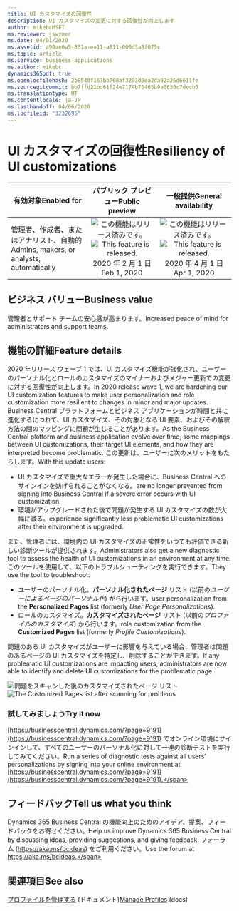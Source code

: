 ```yaml
---
title: UI カスタマイズの回復性
description: UI カスタマイズの変更に対する回復性が向上します
author: mikebcMSFT
ms.reviewer: jswymer
ms.date: 04/01/2020
ms.assetid: a90ae6a5-851a-ea11-a811-000d3a8f075c
ms.topic: article
ms.service: business-applications
ms.author: mikebc
dynamics365pdf: true
ms.openlocfilehash: 2b8540f167bb760af3293d0ea2da92a25d6611fe
ms.sourcegitcommit: bb7ffd21bd61f24e7174b76465b9a6630c7decb5
ms.translationtype: HT
ms.contentlocale: ja-JP
ms.lasthandoff: 04/06/2020
ms.locfileid: "3232695"
---
```

# <a name="resiliency-of-ui-customizations"></a><span data-ttu-id="e78de-103">UI カスタマイズの回復性</span><span class="sxs-lookup"><span data-stu-id="e78de-103">Resiliency of UI customizations</span></span>


| <span data-ttu-id="e78de-104">有効対象</span><span class="sxs-lookup"><span data-stu-id="e78de-104">Enabled for</span></span>    |  <span data-ttu-id="e78de-105">パブリック プレビュー</span><span class="sxs-lookup"><span data-stu-id="e78de-105">Public preview</span></span> | <span data-ttu-id="e78de-106">一般提供</span><span class="sxs-lookup"><span data-stu-id="e78de-106">General availability</span></span> | 
| ---------- | :----------: |:----------: |
|<span data-ttu-id="e78de-107">管理者、作成者、またはアナリスト、自動的</span><span class="sxs-lookup"><span data-stu-id="e78de-107">Admins, makers, or analysts, automatically</span></span>|<span data-ttu-id="e78de-108">![この機能はリリース済みです。](/dynamics365-release-plan/media/green-checkmark.png "この機能はリリース済みです。")</span><span class="sxs-lookup"><span data-stu-id="e78de-108">![This feature is released.](/dynamics365-release-plan/media/green-checkmark.png "This feature is released.")</span></span> <span data-ttu-id="e78de-109">2020 年 2 月 1 日</span><span class="sxs-lookup"><span data-stu-id="e78de-109">Feb 1, 2020</span></span>| <span data-ttu-id="e78de-110">![この機能はリリース済みです。](/dynamics365-release-plan/media/green-checkmark.png "この機能はリリース済みです。")</span><span class="sxs-lookup"><span data-stu-id="e78de-110">![This feature is released.](/dynamics365-release-plan/media/green-checkmark.png "This feature is released.")</span></span> <span data-ttu-id="e78de-111">2020 年 4 月 1 日</span><span class="sxs-lookup"><span data-stu-id="e78de-111">Apr 1, 2020</span></span>|


## <a name="business-value"></a><span data-ttu-id="e78de-112">ビジネス バリュー</span><span class="sxs-lookup"><span data-stu-id="e78de-112">Business value</span></span>
<!-- bv start -->
<span data-ttu-id="e78de-113">管理者とサポート チームの安心感が高まります。</span><span class="sxs-lookup"><span data-stu-id="e78de-113">Increased peace of mind for administrators and support teams.</span></span>
<!-- bv end -->



## <a name="feature-details"></a><span data-ttu-id="e78de-114">機能の詳細</span><span class="sxs-lookup"><span data-stu-id="e78de-114">Feature details</span></span>
<!--feature detail start -->
<span data-ttu-id="e78de-115">2020 年リリース ウェーブ 1 では、UI カスタマイズ機能が強化され、ユーザーのパーソナル化とロールのカスタマイズのマイナーおよびメジャー更新での変更に対する回復性が向上します。</span><span class="sxs-lookup"><span data-stu-id="e78de-115">In 2020 release wave 1, we are hardening our UI customization features to make user personalization and role customization more resilient to changes in minor and major updates.</span></span> <span data-ttu-id="e78de-116">Business Central プラットフォームとビジネス アプリケーションが時間と共に進化するにつれて、UI カスタマイズ、その対象となる UI 要素、およびその解釈方法の間のマッピングに問題が生じることがあります。</span><span class="sxs-lookup"><span data-stu-id="e78de-116">As the Business Central platform and business application evolve over time, some mappings between UI customizations, their target UI elements, and how they are interpreted become problematic.</span></span> <span data-ttu-id="e78de-117">この更新は、ユーザーに次のメリットをもたらします。</span><span class="sxs-lookup"><span data-stu-id="e78de-117">With this update users:</span></span>

 - <span data-ttu-id="e78de-118">UI カスタマイズで重大なエラーが発生した場合に、Business Central へのサインインを妨げられることがなくなる。</span><span class="sxs-lookup"><span data-stu-id="e78de-118">are no longer prevented from signing into Business Central if a severe error occurs with UI customization.</span></span>
 - <span data-ttu-id="e78de-119">環境がアップグレードされた後で問題が発生する UI カスタマイズの数が大幅に減る。</span><span class="sxs-lookup"><span data-stu-id="e78de-119">experience significantly less problematic UI customizations after their environment is upgraded.</span></span>

<span data-ttu-id="e78de-120">また、管理者には、環境内の UI カスタマイズの正常性をいつでも評価できる新しい診断ツールが提供されます。</span><span class="sxs-lookup"><span data-stu-id="e78de-120">Administrators also get a new diagnostic tool to assess the health of UI customizations in an environment at any time.</span></span> <span data-ttu-id="e78de-121">このツールを使用して、以下のトラブルシューティングを実行できます。</span><span class="sxs-lookup"><span data-stu-id="e78de-121">They use the tool to troubleshoot:</span></span>

 - <span data-ttu-id="e78de-122">ユーザーのパーソナル化。**パーソナル化されたページ** リスト (以前の*ユーザーによるページのパーソナル化*) から行います。</span><span class="sxs-lookup"><span data-stu-id="e78de-122">user personalization from the **Personalized Pages** list (formerly *User Page Personalizations*).</span></span>
 - <span data-ttu-id="e78de-123">ロールのカスタマイズ。**カスタマイズされたページ** リスト (以前の*プロファイルのカスタマイズ*) から行います。</span><span class="sxs-lookup"><span data-stu-id="e78de-123">role customization from the **Customized Pages** list (formerly *Profile Customizations*).</span></span>

<span data-ttu-id="e78de-124">問題のある UI カスタマイズがユーザーに影響を与えている場合、管理者は問題のあるページの UI カスタマイズを特定し、削除することができます。</span><span class="sxs-lookup"><span data-stu-id="e78de-124">If any problematic UI customizations are impacting users, administrators are now able to identify and delete UI customizations for the problematic page.</span></span>  

<span data-ttu-id="e78de-125">![問題をスキャンした後のカスタマイズされたページ リスト](media/troubleshoot-customization.png "問題をスキャンした後の [カスタマイズされたページ] リスト")</span><span class="sxs-lookup"><span data-stu-id="e78de-125">![The Customized Pages list after scanning for problems](media/troubleshoot-customization.png "The Customized Pages list after scanning for problems")</span></span>

### <a name="try-it-now"></a><span data-ttu-id="e78de-126">試してみましょう</span><span class="sxs-lookup"><span data-stu-id="e78de-126">Try it now</span></span>
<span data-ttu-id="e78de-127">[https://businesscentral.dynamics.com/?page=9191](https://businesscentral.dynamics.com/?page=9191) でオンライン環境にサインインして、すべてのユーザーのパーソナル化に対して一連の診断テストを実行してみてください。</span><span class="sxs-lookup"><span data-stu-id="e78de-127">Run a series of diagnostic tests against all users' personalizations by signing into your online environment at [https://businesscentral.dynamics.com/?page=9191](https://businesscentral.dynamics.com/?page=9191).</span></span>  
<!--feature detail end -->






## <a name="tell-us-what-you-think"></a><span data-ttu-id="e78de-128">フィードバック</span><span class="sxs-lookup"><span data-stu-id="e78de-128">Tell us what you think</span></span>
<span data-ttu-id="e78de-129">Dynamics 365 Business Central の機能向上のためのアイデア、提案、フィードバックをお寄せください。</span><span class="sxs-lookup"><span data-stu-id="e78de-129">Help us improve Dynamics 365 Business Central by discussing ideas, providing suggestions, and giving feedback.</span></span> <span data-ttu-id="e78de-130">フォーラム (https://aka.ms/bcideas) をご利用ください。</span><span class="sxs-lookup"><span data-stu-id="e78de-130">Use the forum at https://aka.ms/bcideas.</span></span>




## <a name="see-also"></a><span data-ttu-id="e78de-131">関連項目</span><span class="sxs-lookup"><span data-stu-id="e78de-131">See also</span></span>


<!--docs start-->
<span data-ttu-id="e78de-132">[プロファイルを管理する](https://docs.microsoft.com/dynamics365/business-central/admin-users-profiles-roles) (ドキュメント)</span><span class="sxs-lookup"><span data-stu-id="e78de-132">[Manage Profiles](https://docs.microsoft.com/dynamics365/business-central/admin-users-profiles-roles) (docs)</span></span>
<!--docs end-->

